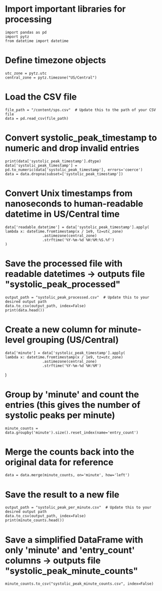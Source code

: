 # Import important libraries for processing 
    import pandas as pd
    import pytz
    from datetime import datetime

# Define timezone objects
    utc_zone = pytz.utc
    central_zone = pytz.timezone("US/Central")

# Load the CSV file
    file_path = "/content/sps.csv"  # Update this to the path of your CSV file
    data = pd.read_csv(file_path)

# Convert systolic_peak_timestamp to numeric and drop invalid entries
    print(data['systolic_peak_timestamp'].dtype)
    data['systolic_peak_timestamp'] = pd.to_numeric(data['systolic_peak_timestamp'], errors='coerce')
    data = data.dropna(subset=['systolic_peak_timestamp'])

# Convert Unix timestamps from nanoseconds to human-readable datetime in US/Central time
    data['readable_datetime'] = data['systolic_peak_timestamp'].apply(
    lambda x: datetime.fromtimestamp(x / 1e9, tz=utc_zone)
                     .astimezone(central_zone)
                     .strftime('%Y-%m-%d %H:%M:%S.%f')
    )

# Save the processed file with readable datetimes -> outputs file "systolic_peak_processed"
    output_path = "systolic_peak_processed.csv"  # Update this to your desired output path
    data.to_csv(output_path, index=False)
    print(data.head())

# Create a new column for minute-level grouping (US/Central)
    data['minute'] = data['systolic_peak_timestamp'].apply(
    lambda x: datetime.fromtimestamp(x / 1e9, tz=utc_zone)
                     .astimezone(central_zone)
                     .strftime('%Y-%m-%d %H:%M')
  )

# Group by 'minute' and count the entries (this gives the number of systolic peaks per minute)
    minute_counts = data.groupby('minute').size().reset_index(name='entry_count')

# Merge the counts back into the original data for reference
    data = data.merge(minute_counts, on='minute', how='left')

# Save the result to a new file
    output_path = "systolic_peak_per_minute.csv"  # Update this to your desired output path
    data.to_csv(output_path, index=False)
    print(minute_counts.head())

# Save a simplified DataFrame with only 'minute' and 'entry_count' columns -> outputs file "systolic_peak_minute_counts"
    minute_counts.to_csv("systolic_peak_minute_counts.csv", index=False)
